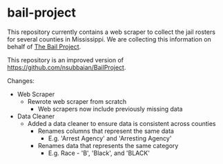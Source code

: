 # bail-project

This repository currently contains a web scraper to collect the jail rosters for several counties in Mississippi. We are collecting this information on behalf of [The Bail Project](https://bailproject.org/).

This repository is an improved version of https://github.com/nsubbaian/BailProject.

Changes:
- Web Scraper
  - Rewrote web scraper from scratch
    - Web scrapers now include previously missing data
- Data Cleaner
  - Added a data cleaner to ensure data is consistent across counties
    - Renames columns that represent the same data
      - E.g. 'Arrest Agency' and 'Arresting Agency'
    - Renames data that represents the same category
      - E.g. Race - 'B', 'Black', and 'BLACK'
